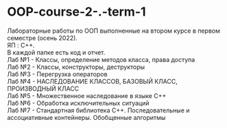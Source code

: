# OOP-course-2-.-term-1
Лабораторные работы по ООП выполненные на втором курсе в первом семестре (осень 2022).  
ЯП : C++.  
В каждой папке есть код и отчет.  
Лаб №1 - Классы, определение методов класса, права доступа  
Лаб №2 - Классы, конструкторы, деструкторы  
Лаб №3 - Перегрузка операторов  
Лаб №4 - НАСЛЕДОВАНИЕ КЛАССОВ, БАЗОВЫЙ КЛАСС, ПРОИЗВОДНЫЙ КЛАСС  
Лаб №5 - Множественное наследование в языке С++  
Лаб №6 - Обработка исключительных ситуаций  
Лаб №7 - Стандартная библиотека С++. Последовательные и ассоциативные контейнеры. Обобщенные алгоритмы  
 
